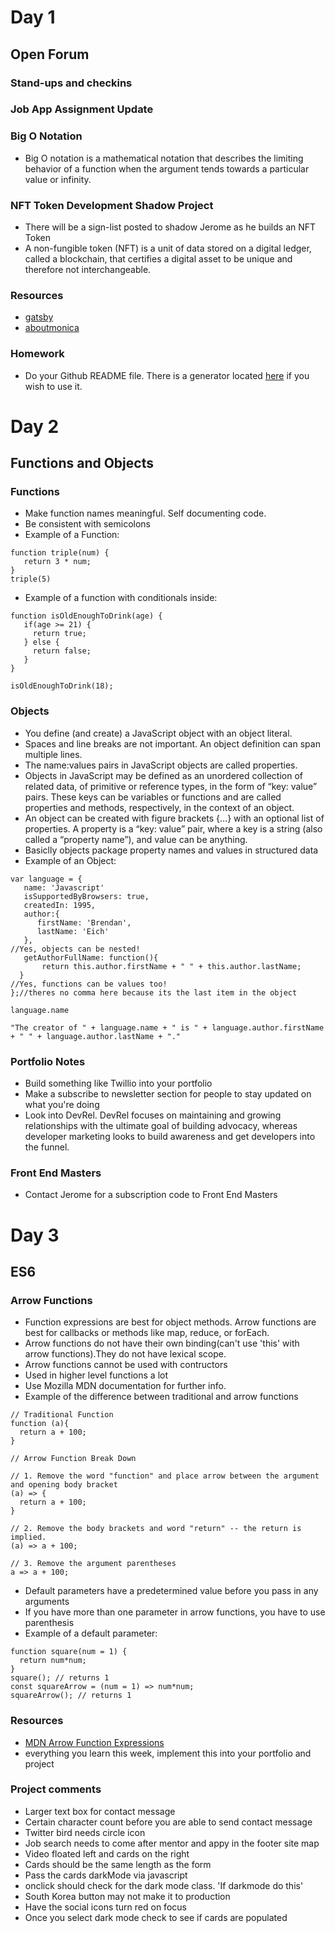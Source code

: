 # Day 1
## Open Forum
### Stand-ups and checkins
### Job App Assignment Update 
### Big O Notation 
- Big O notation is a mathematical notation that describes the limiting behavior of a function when the argument tends towards a particular value or infinity. 
### NFT Token Development Shadow Project
- There will be a sign-list posted to shadow Jerome as he builds an NFT Token 
- A non-fungible token (NFT) is a unit of data stored on a digital ledger, called a blockchain, that certifies a digital asset to be unique and therefore not interchangeable.
### Resources
- [gatsby](https://www.gatsbyjs.com/)
- [aboutmonica](https://aboutmonica.com/)
### Homework 
- Do your Github README file. There is a generator located [here](https://rahuldkjain.github.io/gh-profile-readme-generator/) if you wish to use it. 
# Day 2
## Functions and Objects
### Functions
- Make function names meaningful. Self documenting code. 
- Be consistent with semicolons
- Example of a Function: 
```
function triple(num) {
   return 3 * num;
}
triple(5)
```
- Example of a function with conditionals inside:
```
function isOldEnoughToDrink(age) {
   if(age >= 21) {
     return true;
   } else {
     return false;
   }
}

isOldEnoughToDrink(18);

```
### Objects
- You define (and create) a JavaScript object with an object literal.
- Spaces and line breaks are not important. An object definition can span multiple lines.
- The name:values pairs in JavaScript objects are called properties.
- Objects in JavaScript may be defined as an unordered collection of related data, of primitive or reference types, in the form of “key: value” pairs. These keys can be variables or functions and are called properties and methods, respectively, in the context of an object.
- An object can be created with figure brackets {…} with an optional list of properties. A property is a “key: value” pair, where a key is a string (also called a “property name”), and value can be anything.
- Basiclly objects package property names and values in structured data 
- Example of an Object: 
```
var language = {
   name: 'Javascript'
   isSupportedByBrowsers: true,
   createdIn: 1995,
   author:{
      firstName: 'Brendan',
      lastName: 'Eich'
   },
//Yes, objects can be nested!
   getAuthorFullName: function(){
       return this.author.firstName + " " + this.author.lastName;
  }
//Yes, functions can be values too!
};//theres no comma here because its the last item in the object

language.name

"The creator of " + language.name + " is " + language.author.firstName + " " + language.author.lastName + "."

```
### Portfolio Notes
- Build something like Twillio into your portfolio
- Make a subscribe to newsletter section for people to stay updated on what you're doing
- Look into DevRel. DevRel focuses on maintaining and growing relationships with the ultimate goal of building advocacy, whereas developer marketing looks to build awareness and get developers into the funnel.
### Front End Masters
- Contact Jerome for a subscription code to Front End Masters
# Day 3
## ES6
### Arrow Functions
- Function expressions are best for object methods. Arrow functions are best for callbacks or methods like map, reduce, or forEach.
- Arrow functions do not have their own binding(can't use 'this' with arrow functions).They do not have lexical scope.
- Arrow functions cannot be used with contructors
- Used in higher level functions a lot 
- Use Mozilla MDN documentation for further info. 
- Example of the difference between traditional and arrow functions
```
// Traditional Function
function (a){
  return a + 100;
}

// Arrow Function Break Down

// 1. Remove the word "function" and place arrow between the argument and opening body bracket
(a) => {
  return a + 100;
}

// 2. Remove the body brackets and word "return" -- the return is implied.
(a) => a + 100;

// 3. Remove the argument parentheses
a => a + 100;

```
- Default parameters have a predetermined value before you pass in any arguments
- If you have more than one parameter in arrow functions, you have to use parenthesis
- Example of a default parameter:
```
function square(num = 1) {
  return num*num;
}
square(); // returns 1
const squareArrow = (num = 1) => num*num;
squareArrow(); // returns 1
```
### Resources
- [MDN Arrow Function Expressions](https://developer.mozilla.org/en-US/docs/Web/JavaScript/Reference/Functions/Arrow_functions)
- everything you learn this week, implement this into your portfolio and project
### Project comments
- Larger text box for contact message
- Certain character count before you are able to send contact message
- Twitter bird needs circle icon
- Job search needs to come after mentor and appy in the footer site map
- Video floated left and cards on the right 
- Cards should be the same length as the form 
- Pass the cards darkMode via javascript 
- onclick should check for the dark mode class. 'If darkmode do this'
- South Korea button may not make it to production 
- Have the social icons turn red on focus
- Once you select dark mode check to see if cards are populated
